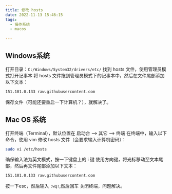 ```yaml
---
title: 修改 hosts
date: 2022-11-13 15:46:15
tags:
  - 操作系统 
  - macos 
 
---
```



## Windows系统
打开目录：`C:/Windows/System32/drivers/etc/`
找到 hosts 文件，使用管理员模式打开记事本
将 hosts 文件拖到管理员模式下的记事本中，然后在文件尾部添加以下文本：

```bash
151.101.0.133 raw.githubusercontent.com
```

保存文件（可能还要重启一下计算机？），就解决了。

## Mac OS 系统
打开终端（Terminal），默认位置在 启动台 --> 其它 --> 终端
在终端中，输入以下命令，使用 vim 修改 hosts 文件（会要求输入计算机密码）：

```bash
sudo vi /etc/hosts
```

确保输入法为英文模式，按一下键盘上的 i 键
使用方向键，将光标移动至文本尾部，然后再文件尾部添加以下文本：

```bash
151.101.0.133 raw.githubusercontent.com
```

按一下esc，然后输入 `:wq!`,然后回车
关闭终端，问题解决。

